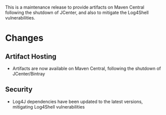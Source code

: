 This is a maintenance release to provide artifacts on Maven Central following the shutdown of JCenter, and also to mitigate the Log4Shell vulnerabilities.

Changes
=======

Artifact Hosting
----------------

* Artifacts are now available on Maven Central, following the shutdown of JCenter/Bintray

Security
--------

* Log4J dependencies have been updated to the latest versions, mitigating Log4Shell vulnerabilities
